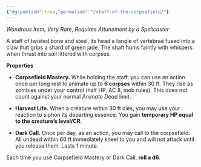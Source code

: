 ```yaml
---
{"dg-publish":true,"permalink":"/staff-of-the-corpsefield/"}
---
```


_Wondrous Item, Very Rare, Requires Attunement by a Spellcaster_

A staff of twisted bone and steel, its head a tangle of vertebrae fused into a claw that grips a shard of green jade. The shaft hums faintly with whispers when thrust into soil littered with corpses.

**Properties**

- **Corpsefield Mastery.** While holding the staff, you can use an action once per long rest to animate up to **6 corpses** within 30 ft. They rise as zombies under your control (half HP, AC 8, mob rules). This does not count against your normal _Animate Dead_ limit.
    
- **Harvest Life.** When a creature within 30 ft dies, you may use your reaction to siphon its departing essence. You gain **temporary HP equal to the creature’s level/CR**.
    
- **Dark Call.** Once per day, as an action, you may call to the corpsefield. All undead within 60 ft immediately kneel to you and will not attack until you release them. Lasts 1 minute.
    

Each time you use Corpsefield Mastery or Dark Call, **roll a d6**. 

